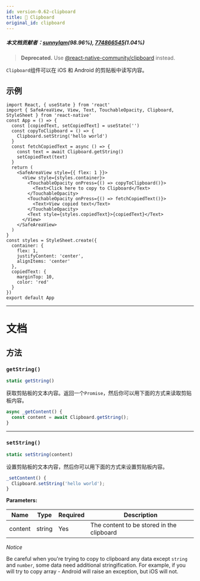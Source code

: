 ```yaml
---
id: version-0.62-clipboard
title: 🚧 Clipboard
original_id: clipboard
---
```


##### 本文档贡献者：[sunnylqm](https://github.com/search?q=sunnylqm&type=Users)(98.96%), [774866545](https://github.com/search?q=774866545%40qq.com&type=Users)(1.04%)

> **Deprecated.** Use [@react-native-community/clipboard](https://github.com/react-native-community/clipboard) instead.

`Clipboard`组件可以在 iOS 和 Android 的剪贴板中读写内容。

## 示例

```SnackPlayer name=Clipboard%20API%20Example&supportedPlatforms=ios,android
import React, { useState } from 'react'
import { SafeAreaView, View, Text, TouchableOpacity, Clipboard, StyleSheet } from 'react-native'
const App = () => {
  const [copiedText, setCopiedText] = useState('')
  const copyToClipboard = () => {
    Clipboard.setString('hello world')
  }
  const fetchCopiedText = async () => {
    const text = await Clipboard.getString()
    setCopiedText(text)
  }
  return (
    <SafeAreaView style={{ flex: 1 }}>
      <View style={styles.container}>
        <TouchableOpacity onPress={() => copyToClipboard()}>
          <Text>Click here to copy to Clipboard</Text>
        </TouchableOpacity>
        <TouchableOpacity onPress={() => fetchCopiedText()}>
          <Text>View copied text</Text>
        </TouchableOpacity>
        <Text style={styles.copiedText}>{copiedText}</Text>
      </View>
    </SafeAreaView>
  )
}
const styles = StyleSheet.create({
  container: {
    flex: 1,
    justifyContent: 'center',
    alignItems: 'center'
  },
  copiedText: {
    marginTop: 10,
    color: 'red'
  }
})
export default App
```

---

# 文档

## 方法

### `getString()`

```jsx
static getString()
```

获取剪贴板的文本内容。返回一个`Promise`，然后你可以用下面的方式来读取剪贴板内容。

```jsx
async _getContent() {
  const content = await Clipboard.getString();
}
```

---

### `setString()`

```jsx
static setString(content)
```

设置剪贴板的文本内容，然后你可以用下面的方式来设置剪贴板内容。

```jsx
_setContent() {
  Clipboard.setString('hello world');
}
```

**Parameters:**

| Name    | Type   | Required | Description                               |
| ------- | ------ | -------- | ----------------------------------------- |
| content | string | Yes      | The content to be stored in the clipboard |

_Notice_

Be careful when you're trying to copy to clipboard any data except `string` and `number`, some data need additional stringification. For example, if you will try to copy array - Android will raise an exception, but iOS will not.
